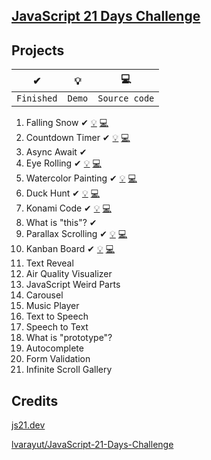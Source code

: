 ## [JavaScript 21 Days Challenge](https://github.com/lvarayut/JavaScript-21-Days-Challenge)

## Projects

| ✔          | 💡     | 💻            |
| ---------- | ------ | ------------- |
| `Finished` | `Demo` | `Source code` |

1. Falling Snow ✔ [💡](https://js21.thewdhanat.com/01%20-%20Falling%20Snow/) [💻](./01%20-%20Falling%20Snow/start.js)
1. Countdown Timer ✔ [💡](https://js21.thewdhanat.com/02%20-%20Countdown%20Timer/) [💻](./02%20-%20Countdown%20Timer/start.js)
1. Async Await ✔
1. Eye Rolling ✔ [💡](https://js21.thewdhanat.com/04%20-%20Eye%20Rolling/) [💻](./04%20-%20Eye%20Rolling/start.js)
1. Watercolor Painting ✔ [💡](https://js21.thewdhanat.com/05%20-%20Watercolor%20Painting/) [💻](./05%20-%20Watercolor%20Painting/start.js)
1. Duck Hunt ✔ [💡](https://js21.thewdhanat.com/06%20-%20Duck%20Hunt/) [💻](./06%20-%20Duck%20Hunt/start.js)
1. Konami Code ✔ [💡](https://js21.thewdhanat.com/07%20-%20Konami%20Code/) [💻](./07%20-%20Konami%20Code/start.js)
1. What is "this"? ✔
1. Parallax Scrolling ✔ [💡](https://js21.thewdhanat.com/09%20-%20Parallax%20Scrolling/) [💻](./09%20-%20Parallax%20Scrolling/start.js)
1. Kanban Board ✔ [💡](https://js21.thewdhanat.com/10%20-%20Kanban%20Board/) [💻](./10%20-%20Kanban%20Board/start.js)
1. Text Reveal
1. Air Quality Visualizer
1. JavaScript Weird Parts
1. Carousel
1. Music Player
1. Text to Speech
1. Speech to Text
1. What is "prototype"?
1. Autocomplete
1. Form Validation
1. Infinite Scroll Gallery

## Credits

[js21.dev](https://js21.dev/)

[lvarayut/JavaScript-21-Days-Challenge](https://github.com/lvarayut/JavaScript-21-Days-Challenge)
